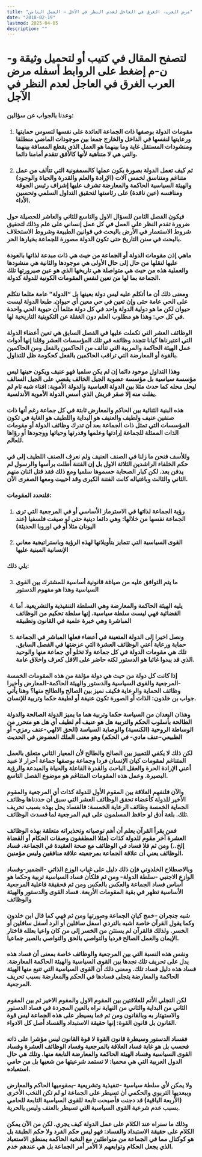```yaml
---
title: "مرض العرب، الغرق في العاجل لعدم النظر في الآجل – الفصل الثامن"
date: "2018-02-19"
lastmod: 2025-04-05
description: ""
---
```

# **لتصفح المقال في كتيب أو لتحميل وثيقة و-ن-م إضغط على الروابط أسفله** **مرض العرب الغرق في العاجل لعدم النظر في الآجل**

### وعدنا بالجواب عن سؤالين:

1. ### مقومات الدولة بوصفها ذات الجماعة العائدة على نفسها لتسوس حمايتها ورعايتها لنفسها في الداخل والخارج جمعا بين موجودات الماضي منطلقا ومنشودات المستقل غاية وما بينهما هو العمل الذي يقطع المسافة بينهما والتي هي لا متناهية لأنها كالأفق تتقدم أمامنا دائما.
2. ### ثم كيف تعمل الدولة بصورة يكون عملها كالسمفونية التي تتألف من عمل متناغم ومتناسق لخمس آلات (الإرادة والعلم والقدرة والحياة والوجود) والهيئة السياسية الحاكمة والمعارضة تشرف عليها إشراف رئيس الجوقة ومنافسه (عين ناقدة) على رئاستها لتحقيق التداول السلمي وتحسين الأداء.

### فيكون الفصل الثامن للسؤال الاول والتاسع للثاني والعاشر للحصيلة حول ضرورة تقدم النظر على العمل في كل عمل إنساني على علم وذلك لتحقيق شروط الاستعمار في الأرض بالبحث في قوانين الطبيعة وشروط الاستخلاف بالبحث في سنن التاريخ حتى تكون الدولة مصورة للجماعة بخيارها الحر.

### ماهي إذن مقومات الدولة أو الجماعة من حيث هي ذات مبدعة لذاتها بالعودة عليها لنقلها من حال إلى حال الأولى هي موجودها والثانية هي منشودها والعملية هذه من حيث هي متواصلة هي تاريخها الذي هو عين صيرورتها تلك الجماعة بما لها من تعين لنفس المقومات الكونية للدولة كدولة.

### ومعنى ذلك أن ما أتكلم عليه ليس دولة بعينها بل “الدولة” عامة مثلما نتكلم على الحي عامة حتى وإن تعين في حي معين أي حيوان. طبعا الدولة ليست حيوان لكن ما هو دولية الدولة واحد في كل دولة مثلما أن حيوية الحي واحدة في كل حي: وهذا هو مطلوب العلم دون الغفلة عن التكوينية التاريخية لها.

### الوظائف العشر التي تكملت عليها في الفصل السابق هي تعين أعضاء الدولة التي اعتبرناها كيانا تتجدد وظائفه في تلك المؤسسات العشر وقلنا إنها أدوات عمل الهيئة الحاكمة والمربية التي تتألف من الحاكمين بالفعل ومن الحاكمين بالقوة أو المعارضة التي تراقب الحاكمين بالفعل كحكومة ظل للتداول.

### وهذا التداول موحود دائما إن لم يكن سلميا فهو عنيف ويكون حينها ليس مؤسسة سياسية بل مؤسسة عضوية الجيل الخالف يقضي على الجيل السالف ليحل محله كما حدث مثلا بين الدولة العباسية والدولة الأموية: افناء شبه تام لم يفلت منه إلا صقر قريش الذي أسس الدولة الأموية الأندلسية.

### هذه البنية الثنائية بين الحاكم والمعارض ثابتة في كل جماعة رغم أنها ذات صنفين عنيف ولطيف والعنيف هو البداية واللطيف هو الغاية في تكون المؤسسات التي تمثل ذات الجماعة بعد أن تدرك وظائف الدولة أو مقومات الذات الممثلة للجماعة إرادتها وعلمها وقدرتها وحياتها ووجودها أو رؤاها للعالم.

### وللأسف فنحن ما زلنا في الصنف العنيف ولم نعرف الصنف اللطيف إلى في حكم الخلفاء الراشدين الثلاثة الاول بل إن الفتنة أطلت برأسها والرسول لم يدفن بعد. لكن كبار الصحابة حسموها سلميا ومع ذلك فقد قتل اثنان منهم الثاني والثالث وباغتياله كانت الفتنة الكبرى وقد احييت ومعها الصغرى الآن.

### فلنحدد المقومات:

1. ### رؤية الجماعة لذاتها في الاسترماز الأساسي أو في المرجعية التي ترى الجماعة نفسها من خلالها: وهي دائما دينية حتى لو صيغت فلسفيا (عند اليونان مثلا أو في اوروبا الحديثة)
2. ### القوى السياسية التي تتمايز بتأويلاتها لهذه الرؤية وباستراتيجية معاني الإنسانية المبنية عليها

### يلي ذلك:

3. ### ما يتم التوافق عليه من صياغة قانونية أساسية للمشترك بين القوى السياسية وهذا هو مفهوم الدستور
4. ### يليه الهيئة الحاكمة والمعارضة وهي السلطة التنفيذية والتشريعية. أما القضائية فهي ليست سلطة سياسية. إنها سلطة تحكيم من الوظائف المباشرة وهي خبرة علمية في القانون وتطبيقه
5. ### ونصل اخيرا إلى الدولة المتعينة في أعضاء فعلها المباشر في الجماعة حماية ورعاية أعني الوظائف العشرة التي عرضتها في الفصل السابق. تلك هي مقومات الدولة في كل جماعة ولا تخلو أي جماعة منها والوحيد الذي قد يبدوا غائبا هو الدستور لكنه حاضر على الاقل كعرف واخلاق عامة.

### إذا كانت كل دولة من حيث هي دولة مؤلفة من هذه المقومات الخمسة -المرجعية والقوى السياسية والدستور والهيئة الحاكمة-المعارض وأخيرا وظائف الحماية والرعاية فكيف نميز بين الصالح والطالح منها؟ وهنا يأتي جواب بن خلدون: الذات أو الصورة تكون عنيفة أو لطيفة حكما وتربية للإنسان.

### وهذان البعدان من السياسة حكما وتربية هما ما يميز الدولة الصالحة والدولة الطالحة بأسلوب الحكم والتربية هل هو عنيف أم لطيف أي هل هو متحرر من الوساطة الروحية (الكنسية) والوصاية السياسة (الحق الالهي-عنف رمزي- أو الطبيعي-عنف مادي- في الحكم) وهو معنى الملك العضوض في الحديث

### لكن ذلك لا يكفي للتمييز بين الصالح والطالح لأن المعيار الثاني متعلق بالعمل المتناغم لمقومات كيان الإنسان فردا وجماعة بوصفها جماعة أحرار لا عبيد أعني الإرادة الحرة والعقل الباحث والقدرة الفاعلة والحياة والمبدعة والرؤية البصيرة. وعمل هذه المقومات المتناغم هو موضوع الفصل التاسع.

### والآن فلنفهم العلاقة بين المقوم الأول للدولة كذات أي المرجعية والمقوم الأخير للدولة كأعضاء تحقق الوظائف العشر التي سبق أن حددناها وظائف الحماية الخمسة وظائف الرعاية الخمسة: فالفساد يحل بهذه بسبب تحريف تلك. بلغة أدق لو حافظ المسلمون على قيم المرجعية لما فسدت الوظائف.

### فمن يقرأ القرآن يعلم أن أهم توصياته وتحذيراته متعلقة بهذه الوظائف العشرة آخر مقوم للدولة كذات (مثلا المطففون وصفات الحكام أو القضاة إلخ..) ومن ثم فلا فساد في الوظائف مع صحة العقيدة في الجماعة. فساد الوظائف يعني أن علاقة الجماعة بمرجعيته علاقة منافقين وليس مؤمنين.

### وبالاصطلاح الخلدوني فإن ذلك دليل على غياب الوزع الذاتي -الضمير-وفساد الوازع الاجنبي -سلطة الدولة- ومن ثم فلكأن فساد السياسية تربية وحكما هو أساس فساد الجماعة والعكس بالعكس ومن ثم فحقيقة فاعلية المرجعية الأساسية تظهر في بقية المقومات الأربعة. فساد القوى والدستور والهيئة والوظائف

### شبه جنجران -خمج كيان الجماعة وصورتها ومن ثم فهي كما قال ابن خلدون وكما يقول القرآن خاصة أشبه بالتردي أسفل سافلين أو الرد أسفل سافلين أو الخسر. ولذلك فالقرآن لم يستثن من الخسر إلى من كان واعيا بعلله فاختار الإيمان والعمل الصالح فرديا والتواصي بالحق والتواصي بالصبر جماعيا.

### ونفس هذه النسبة التي بين المرجعية والوظائف خاصة بمعنى أن فساد هذه يدل على تحريف تلك نجدها بين القوى السياسية والهيئة الحاكمة المعارضة. فساد هذه دليل فساد تلك. ومعنى ذلك أن القوى السياسية التي تنبع منها الهيئة الحاكمة والمعارضة يتجلى فسادها في الحكم والمعارضة بسبب تحريف المرجعية.

### لكن التجلي الأتم للعلاقتين بين المقوم الاول والمقوم الاخير ثم بين المقوم الثاني من البداية والثاني من النهاية نراه بالعين المجردة في فساد الدستور والاستهتار به وبالقانون ومن ثم فما يسيطر على هذه الجماعة ليس قوة القانون بل قانون القوة: إنها حقيقة الاستبداد والفساد أصل كل الادواء.

### ففساد الدستور وسيطرة قانون القوة لا قوة القانون ليس مؤشرا على ذاته فحسب بل هو غاية فساد العلاقة بالمرجعية وفساد الوظائف العشرة وفساد القوى السياسية وفساد الهيئة الحاكمة والمعارضة النابعة منها. وتلك هي حال الدول العربية التي هي محميا: لا تستمد شرعيتها من شعبها بل من حامي استعباده.

### ولا يمكن لأي سلطة سياسية -تنفيذية وتشريعية -بمقوميها الحاكم والمعارض وببعديها التربوي والحكمي أن تسيطر على الجماعة لو لم تكن النخب الأخرى (الأربعة الباقية) قد دجنت فأصبحت تابعة للقوى السياسية التابعة للحامي بسبب عدم شرعية القوى السياسية التي تسيطر بالعنف وليس بالحرية.

### وذلك ما سنراه عند الكلام على عمل الدولة كيف يجري. لكن من الآن يمكن الكلام على حقيقة الاستبداد والفساد: فهو ليس حكم الفرد ولا حكم الطبقة بل هو كوكتال مما في الجماعة من متواطئين مع النخبة الحاكمة بمنطق الاستعباد الذي يجعل الحكام وتوابعهم لا الأمر أمر الجماعة بل هي عندهم خدم.

###
